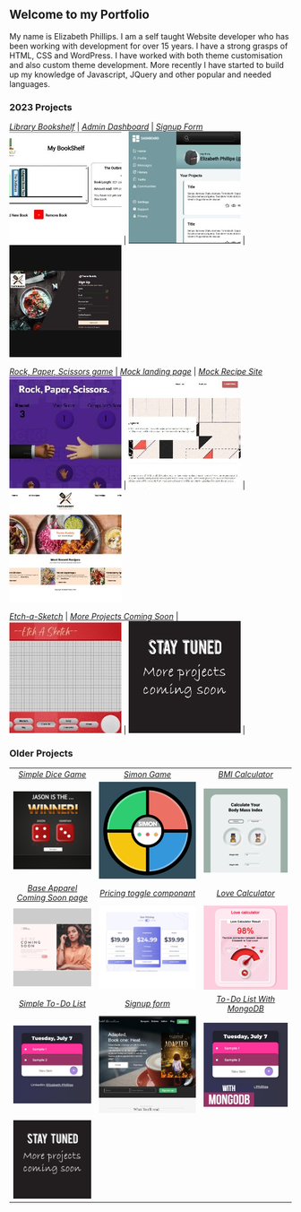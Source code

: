 ## Welcome to my Portfolio

My name is Elizabeth Phillips. I am a self taught Website developer who has been working with development for over 15 years. I have a strong grasps of HTML, CSS and WordPress. I have worked with both theme customisation and also custom theme development.
More recently I have started to build up my knowledge of Javascript, JQuery and other popular and needed languages.

### 2023 Projects

[*Library Bookshelf*](https://lizuk.github.io/My-BookShelf) | [*Admin Dashboard*](https://lizuk.github.io/admin-dashboard/) | [*Signup Form*](https://lizuk.github.io/Signup-form/) 
![Image](https://raw.githubusercontent.com/LizUK/LizUK.github.io/master/Library.jpg) | ![image](https://raw.githubusercontent.com/LizUK/LizUK.github.io/master/admin-thumbnail.jpg) | ![image](https://raw.githubusercontent.com/LizUK/LizUK.github.io/master/Signup-page-thumbnail.jpg)

[*Rock, Paper, Scissors game*](https://lizuk.github.io/rock-paper-scissors/)  | [*Mock landing page*](https://lizuk.github.io/My-Landing-Page/) | [*Mock Recipe Site*](https://lizuk.github.io/odin-recipes/)
![Image](https://raw.githubusercontent.com/LizUK/LizUK.github.io/master/rock-paper-scissors.jpg) | ![Image](https://raw.githubusercontent.com/LizUK/LizUK.github.io/master/landing-page.jpg) | ![Image](https://raw.githubusercontent.com/LizUK/LizUK.github.io/master/recipe-thumb.jpg)   

 [*Etch-a-Sketch*](https://lizuk.github.io/Etch-a-Sketch/) | [*More Projects Coming Soon*](https://lizuk.github.io/) |
 ![Image](https://raw.githubusercontent.com/LizUK/LizUK.github.io/master/etchasketch-screen.jpg) | ![Image](https://raw.githubusercontent.com/LizUK/LizUK.github.io/master/stay%20tuned.jpg) |

### Older Projects

|       |           |   |
|:-------------:|:-------------:|:-------------:|
| [*Simple Dice Game*](https://lizuk.github.io/Dice-Game/) | [*Simon Game*](https://lizuk.github.io/Simon-Game/) | [*BMI Calculator*](https://lizuk.github.io/BMI-Calculator/) |
| ![Image](https://raw.githubusercontent.com/LizUK/Dice-Game/master/screenshot.png) | ![Image](https://raw.githubusercontent.com/LizUK/Simon-Game/master/images/screenshot.png)|   ![Image](https://raw.githubusercontent.com/LizUK/BMI-Calculator/master/images/screenshot.png) |
| [*Base Apparel Coming Soon page*](https://lizuk.github.io/Base-Apparel/) | [*Pricing toggle componant*](https://lizuk.github.io/Pricing-toggle-componant/)  | [*Love Calculator*](https://lizuk.github.io/Love-Calculator/) |
| ![Image](https://raw.githubusercontent.com/LizUK/Base-Apparel/master/images/screenshot.png) |![Image](https://raw.githubusercontent.com/LizUK/Pricing-toggle-componant/master/images/screenshot.png) | ![Image](https://raw.githubusercontent.com/LizUK/Love-Calculator/master/images/screenshot.jpg) |
[*Simple To-Do List*](https://immense-reef-78629.herokuapp.com/) | [*Signup form*](http://signup.elizabethcarolinesays.co.uk/) | [*To-Do List With MongoDB*](https://desolate-spire-88311.herokuapp.com/) |
| ![Image](https://raw.githubusercontent.com/LizUK/LizUK.github.io/master/to%20do%20list.jpg) | ![Image](https://raw.githubusercontent.com/LizUK/LizUK.github.io/master/signup%20thumbnail.jpg) |![Image](https://raw.githubusercontent.com/LizUK/LizUK.github.io/master/ToDo%20with%20Mongo.jpg) |
| | |
| ![Image](https://raw.githubusercontent.com/LizUK/LizUK.github.io/master/stay%20tuned.png) | | |

